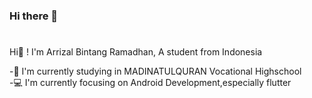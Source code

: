 ### Hi there 👋

<!--
**ArrizalBintangR/ArrizalBintangR** is a ✨ _special_ ✨ repository because its `README.md` (this file) appears on your GitHub profile.

Here are some ideas to get you started:

- 🔭 I’m currently working on ...
- 🌱 I’m currently learning Android Development 
- 👯 I’m looking to collaborate on ...
- 🤔 I’m looking for help with ...
- 💬 Ask me about ...
- 📫 How to reach me: ...
- 😄 Pronouns: ...
- ⚡ Fun fact: ...
-->
<h1><i><b></b></i></h1>
Hi👋 ! I'm Arrizal Bintang Ramadhan, A student from Indonesia

-🔭 I'm currently studying in MADINATULQURAN Vocational Highschool </br>
-💻 I'm currently focusing on Android Development,especially flutter
